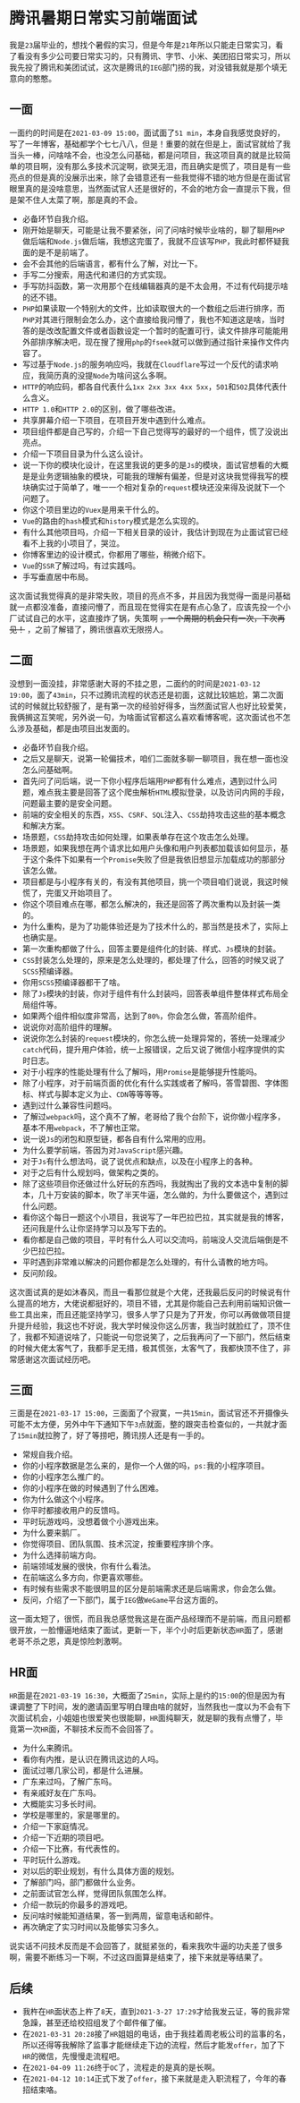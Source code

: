 # 腾讯暑期日常实习前端面试
我是`23`届毕业的，想找个暑假的实习，但是今年是`21`年所以只能走日常实习，看了看没有多少公司要日常实习的，只有腾讯、字节、小米、美团招日常实习，所以我先投了腾讯和美团试试，这次是腾讯的`IEG`部门捞的我，对没错我就是那个填无意向的憨憨。

## 一面
一面约的时间是在`2021-03-09 15:00`，面试面了`51 min`，本身自我感觉良好的，写了一年博客，基础都学个七七八八，但是！重要的就在但是上，面试官就给了我当头一棒，问啥啥不会，也没怎么问基础，都是问项目，我这项目真的就是比较简单的项目啊，没有那么多技术沉淀啊，欲哭无泪，而且确实是慌了，项目是有一些亮点的但是真的没展示出来，除了会错意还有一些我觉得不错的地方但是在面试官眼里真的是没啥意思，当然面试官人还是很好的，不会的地方会一直提示下我，但是架不住人太菜了啊，那是真的不会。

* 必备环节自我介绍。
* 刚开始是聊天，可能是让我不要紧张，问了问啥时候毕业啥的，聊了聊用`PHP`做后端和`Node.js`做后端，我想这完蛋了，我就不应该写`PHP`，我此时都怀疑我面的是不是前端了。
* 会不会其他的后端语言，都有什么了解，对比一下。
* 手写二分搜索，用迭代和递归的方式实现。
* 手写防抖函数，第一次用那个在线编辑器真的是不太会用，不过有代码提示啥的还不错。
* `PHP`如果读取一个特别大的文件，比如读取很大的一个数组之后进行排序，而`PHP`对其进行限制会怎么办，这个直接给我问懵了，我也不知道这是啥，当时答的是改改配置文件或者函数设定一个暂时的配置可行，读文件排序可能能用外部排序解决吧，现在搜了搜用`php`的`fseek`就可以做到通过指针来操作文件内容了。
* 写过基于`Node.js`的服务响应吗，我就在`Cloudflare`写过一个反代的请求响应，我简历真的没提`Node`为啥问这么多啊。
* `HTTP`的响应码，都各自代表什么`1xx 2xx 3xx 4xx 5xx`，`501`和`502`具体代表什么含义。
* `HTTP 1.0`和`HTTP 2.0`的区别，做了哪些改进。
* 共享屏幕介绍一下项目，在项目开发中遇到什么难点。
* 项目组件都是自己写的，介绍一下自己觉得写的最好的一个组件，慌了没说出亮点。
* 介绍一下项目目录为什么这么设计。
* 说一下你的模块化设计，在这里我说的更多的是`Js`的模块，面试官想看的大概是是业务逻辑抽象的模块，可能我的理解有偏差，但是对这块我觉得我写的模块确实过于简单了，唯一一个相对复杂的`request`模块还没来得及说就下一个问题了。
* 你这个项目里边的`Vuex`是用来干什么的。
* `Vue`的路由的`hash`模式和`history`模式是怎么实现的。
* 有什么其他项目吗，介绍一下相关目录的设计，我估计到现在为止面试官已经看不上我的小项目了，哭泣。
* 你博客里边的设计模式，你都用了哪些，稍微介绍下。
* `Vue`的`SSR`了解过吗，有过实践吗。
* 手写垂直居中布局。

这次面试我觉得真的是非常失败，项目的亮点不多，并且因为我觉得一面是问基础就一点都没准备，直接问懵了，而且现在觉得实在是有点心急了，应该先投一个小厂试试自己的水平，这直接炸了锅，失策啊 ~~，一个周期的机会只有一次，下次再见！~~  ，之前了解错了，腾讯很喜欢无限捞人。

## 二面
没想到一面没挂，非常感谢大哥的不挂之恩，二面约的时间是`2021-03-12 19:00`，面了`43min`，只不过腾讯流程的状态还是初面，这就比较尴尬，第二次面试的时候就比较舒服了，是有第一次的经验好得多，当然面试官人也好比较爱笑，我俩搁这互笑呢，另外说一句，为啥面试官都这么喜欢看博客呢，这次面试也不怎么涉及基础，都是由项目出发面的。

* 必备环节自我介绍。
* 之后又是聊天，说第一轮偏技术，咱们二面就多聊一聊项目，我在想一面也没怎么问基础啊。
* 首先问了问后端，说一下你小程序后端用`PHP`都有什么难点，遇到过什么问题，难点我主要是回答了这个爬虫解析`HTML`模拟登录，以及访问内网的手段，问题最主要的是安全问题。
* 前端的安全相关的东西，`XSS`、`CSRF`、`SQL`注入、`CSS`劫持攻击这些的基本概念和解决方案。
* 场景题，`CSS`劫持攻击如何处理，如果表单存在这个攻击怎么处理。
* 场景题，如果我想在两个请求比如用户头像和用户列表都加载该如何显示，基于这个条件下如果有一个`Promise`失败了但是我依旧想显示加载成功的那部分该怎么做。
* 项目都是与小程序有关的，有没有其他项目，挑一个项目咱们说说，我这时候慌了，完蛋又开始项目了。
* 你这个项目难点在哪，都怎么解决的，我还是回答了两次重构以及封装一类的。
* 为什么重构，是为了功能体验还是为了技术什么的，那当然是技术了，实际上也确实是。
* 第一次重构都做了什么，回答主要是组件化的封装、样式、`Js`模块的封装。
* `CSS`封装怎么处理的，原来是怎么处理的，都处理了什么，回答的时候又说了`SCSS`预编译器。
* 你用`SCSS`预编译器都干了啥。
* 除了`Js`模块的封装，你对于组件有什么封装吗，回答表单组件整体样式布局全局组件等。
* 如果两个组件相似度非常高，达到了`80%`，你会怎么做，答高阶组件。
* 说说你对高阶组件的理解。
* 说说你怎么封装的`request`模块的，你怎么统一处理异常的，答统一处理减少`catch`代码，提升用户体验，统一上报错误，之后又说了微信小程序提供的实时日志。
* 对于小程序的性能处理有什么了解吗，用`Promise`是能够提升性能吗。
* 除了小程序，对于前端页面的优化有什么实践或者了解吗，答雪碧图、字体图标、样式与脚本定义为止、`CDN`等等等等。
* 遇到过什么兼容性问题吗。
* 了解过`webpack`吗，这个真不了解，老哥给了我个台阶下，说你做小程序多，基本不用`webpack`，不了解也正常。
* 说一说`Js`的闭包和原型链，都各自有什么常用的应用。
* 为什么要学前端，答因为对`JavaScript`感兴趣。
* 对于`Js`有什么想法吗，说了说优点和缺点，以及在小程序上的各种。
* 对于之后有什么规划吗，做架构之类的。
* 除了这些项目你还做过什么好玩的东西吗，我就掏出了我的文本选中复制的脚本，几十万安装的脚本，吹了半天牛逼，怎么做的，为什么要做这个，遇到过什么问题。
* 看你这个每日一题这个小项目，我说写了一年巴拉巴拉，其实就是我的博客，还问我是什么让你坚持学习以及写下去的。
* 看你都是自己做的项目，平时有什么人可以交流吗，前端没人交流后端倒是不少巴拉巴拉。
* 平时遇到非常难以解决的问题你都是怎么处理的，有什么请教的地方吗。
* 反问阶段。

这次面试真的是如沐春风，而且一看那位就是个大佬，还我最后反问的时候说有什么提高的地方，大佬说都挺好的，项目不错，尤其是你能自己去利用前端知识做一些工具出来，而且还能坚持学习，很多人学了只是为了开发，你可以再做做项目提升提升经验，我这也不好说，我大学时候没你这么厉害，我当时就脸红了，顶不住了，我都不知道说啥了，只能说一句您说笑了，之后我再问了一下部门，然后结束的时候大佬太客气了，我都手足无措，极其慌张，太客气了，我都快顶不住了，非常感谢这次面试经历吧。

## 三面
三面是在`2021-03-17 15:00`，三面面了个寂寞，一共`15min`，面试官还不开摄像头可能不太方便，另外中午下通知下午`3`点就面，整的跟突击检查似的，一共就才面了`15min`就拉胯了，好了等捞吧，腾讯捞人还是有一手的。
* 常规自我介绍。
* 你的小程序数据是怎么来的，是你一个人做的吗，`ps:`我的小程序项目。
* 你的小程序怎么推广的。
* 你的小程序在做的时候遇到了什么困难。
* 你为什么做这个小程序。
* 你平时都接收用户的反馈吗。
* 平时玩游戏吗，没想着做个小游戏出来。
* 为什么要来鹅厂。
* 你觉得项目、团队氛围、技术沉淀，按重要程序排个序。
* 为什么选择前端方向。
* 前端领域发展的很快，你有什么看法。
* 在前端这么多方向，你更喜欢哪些。
* 有时候有些需求不能很明显的区分是前端需求还是后端需求，你会怎么做。
* 反问，介绍了一下部门，属于`IEG`做`WeGame`平台这方面的。

这一面太短了，很慌，而且我总感觉我这是在面产品经理而不是前端，而且问题都很开放，一脸懵逼地结束了面试，更新一下，半个小时后更新状态`HR`面了，感谢老哥不杀之恩，真是惊险刺激啊。

## HR面
`HR`面是在`2021-03-19 16:30`，大概面了`25min`，实际上是约的`15:00`的但是因为有课调整了下时间，发的邀请函里写明白理由啥的就好，当然我也一度以为不会有下次面试机会，小姐姐也很爱笑也很能聊，`HR`面纯聊天，就是聊的我有点懵了，毕竟第一次`HR`面，不聊技术反而不会回答了。
* 为什么来腾讯。
* 看你有内推，是认识在腾讯这边的人吗。
* 面试过哪几家公司，都是什么进展。
* 广东来过吗，了解广东吗。
* 有亲戚好友在广东吗。
* 大概能实习多长时间。
* 学校是哪里的，家是哪里的。
* 介绍一下家庭情况。
* 介绍一下近期的项目吧。
* 介绍一下比赛，有代表性的。
* 平时玩什么游戏。
* 对以后的职业规划，有什么具体方面的规划。
* 了解部门吗，部门都做什么业务。
* 之前面试官怎么样，觉得团队氛围怎么样。
* 介绍一款玩的你最多的游戏吧。
* 反问啥时候能知道结果，答一到两周，留意电话和邮件。
* 再次确定了实习时间以及能够实习多久。

说实话不问技术反而是不会回答了，就挺紧张的，看来我吹牛逼的功夫差了很多啊，需要不断练习一下啊，不过这四面算是结束了，接下来就是等结果了。

## 后续
* 我杵在`HR`面状态上杵了`8`天，直到`2021-3-27 17:29`才给我发云证，等的我非常急躁，甚至还给校招组发了个邮件催了催。
* 在`2021-03-31 20:28`接了`HR`姐姐的电话，由于我挂着周老板公司的监事的名，所以还得等我解除了监事才能继续走下边的流程，然后才能发`offer`，加了下`HR`的微信，先慢慢走流程吧。
* 在`2021-04-09 11:26`终于`OC`了，流程走的是真的是长啊。
* 在`2021-04-12 10:14`正式下发了`offer`，接下来就是走入职流程了，今年的春招结束咯。
